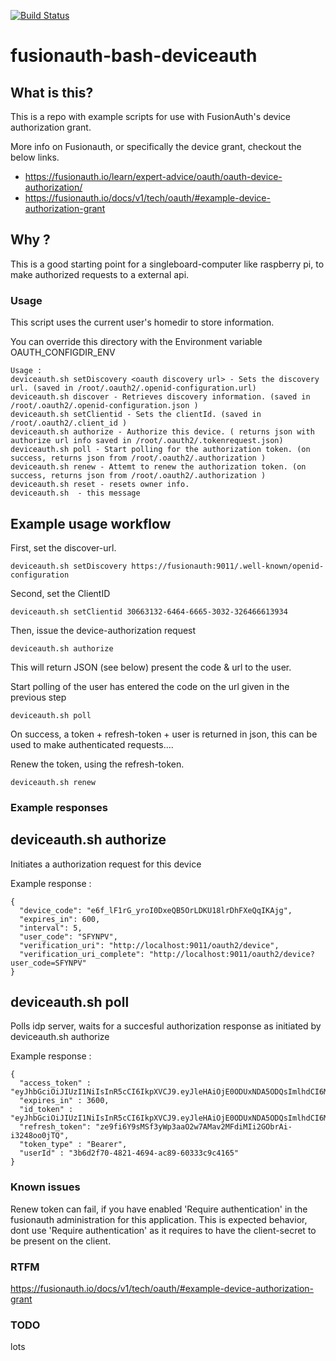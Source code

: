 [![Build Status](https://travis-ci.com/jerryhopper/fusionauth-bash-deviceauth.svg?branch=master)](https://travis-ci.com/jerryhopper/fusionauth-bash-deviceauth)

# fusionauth-bash-deviceauth


## What is this? 

This is a repo with example scripts for use with FusionAuth's device authorization grant. 

More info on Fusionauth, or specifically the device grant, checkout the below links.
- https://fusionauth.io/learn/expert-advice/oauth/oauth-device-authorization/   
- https://fusionauth.io/docs/v1/tech/oauth/#example-device-authorization-grant

## Why ?

This is a good starting point for a singleboard-computer like raspberry pi, to make authorized requests to a external api.


### Usage

This script uses the current user's homedir to store information.

You can override this directory with the Environment variable  OAUTH_CONFIGDIR_ENV

```
Usage :
deviceauth.sh setDiscovery <oauth discovery url> - Sets the discovery url. (saved in /root/.oauth2/.openid-configuration.url)
deviceauth.sh discover - Retrieves discovery information. (saved in /root/.oauth2/.openid-configuration.json )
deviceauth.sh setClientid - Sets the clientId. (saved in /root/.oauth2/.client_id )
deviceauth.sh authorize - Authorize this device. ( returns json with authorize url info saved in /root/.oauth2/.tokenrequest.json)
deviceauth.sh poll - Start polling for the authorization token. (on success, returns json from /root/.oauth2/.authorization )
deviceauth.sh renew - Attemt to renew the authorization token. (on success, returns json from /root/.oauth2/.authorization )
deviceauth.sh reset - resets owner info.
deviceauth.sh  - this message
```

## Example usage workflow

First, set the discover-url.
```
deviceauth.sh setDiscovery https://fusionauth:9011/.well-known/openid-configuration
```

Second, set the ClientID
```
deviceauth.sh setClientid 30663132-6464-6665-3032-326466613934
```

Then, issue the device-authorization request
```
deviceauth.sh authorize
```
This will return JSON (see below) present the code & url to the user.


Start polling of the user has entered the code on the url given in the previous step
```
deviceauth.sh poll
```
On success, a token + refresh-token + user is returned in json, this can be used to make authenticated requests....

Renew the token, using the refresh-token.
```
deviceauth.sh renew 
```



### Example responses

## deviceauth.sh authorize 

Initiates a authorization request for this device

Example response :

```
{
  "device_code": "e6f_lF1rG_yroI0DxeQB5OrLDKU18lrDhFXeQqIKAjg",
  "expires_in": 600,
  "interval": 5,
  "user_code": "SFYNPV",
  "verification_uri": "http://localhost:9011/oauth2/device",
  "verification_uri_complete": "http://localhost:9011/oauth2/device?user_code=SFYNPV"
}
```


## deviceauth.sh poll

Polls idp server, waits for a succesful authorization response as initiated by deviceauth.sh authorize

Example response :

```
{
  "access_token" : "eyJhbGciOiJIUzI1NiIsInR5cCI6IkpXVCJ9.eyJleHAiOjE0ODUxNDA5ODQsImlhdCI6MTQ4NTEzNzM4NCwiaXNzIjoiYWNtZS5jb20iLCJzdWIiOiIyOWFjMGMxOC0wYjRhLTQyY2YtODJmYy0wM2Q1NzAzMThhMWQiLCJhcHBsaWNhdGlvbklkIjoiNzkxMDM3MzQtOTdhYi00ZDFhLWFmMzctZTAwNmQwNWQyOTUyIiwicm9sZXMiOltdfQ.Mp0Pcwsz5VECK11Kf2ZZNF_SMKu5CgBeLN9ZOP04kZo",
  "expires_in" : 3600,
  "id_token" : "eyJhbGciOiJIUzI1NiIsInR5cCI6IkpXVCJ9.eyJleHAiOjE0ODUxNDA5ODQsImlhdCI6MTQ4NTEzNzM4NCwiaXNzIjoiYWNtZS5jb20iLCJzdWIiOiIyOWFjMGMxOC0wYjRhLTQyY2YtODJmYy0wM2Q1NzAzMThhMWQiLCJhcHBsaWNhdGlvbklkIjoiNzkxMDM3MzQtOTdhYi00ZDFhLWFmMzctZTAwNmQwNWQyOTUyIiwicm9sZXMiOltdfQ.Mp0Pcwsz5VECK11Kf2ZZNF_SMKu5CgBeLN9ZOP04kZo",
  "refresh_token": "ze9fi6Y9sMSf3yWp3aaO2w7AMav2MFdiMIi2GObrAi-i3248oo0jTQ",
  "token_type" : "Bearer",
  "userId" : "3b6d2f70-4821-4694-ac89-60333c9c4165"
}
```


### Known issues

Renew token can fail, if you have enabled 'Require authentication' in the fusionauth administration for this application.
This is expected behavior, dont use 'Require authentication' as it requires to have the client-secret to be present on the client.

### RTFM

https://fusionauth.io/docs/v1/tech/oauth/#example-device-authorization-grant

### TODO

lots

